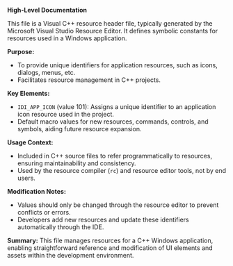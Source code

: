 **High-Level Documentation**

This file is a Visual C++ resource header file, typically generated by the Microsoft Visual Studio Resource Editor. It defines symbolic constants for resources used in a Windows application.

**Purpose:**
- To provide unique identifiers for application resources, such as icons, dialogs, menus, etc.
- Facilitates resource management in C++ projects.

**Key Elements:**
- `IDI_APP_ICON` (value 101): Assigns a unique identifier to an application icon resource used in the project.
- Default macro values for new resources, commands, controls, and symbols, aiding future resource expansion.

**Usage Context:**
- Included in C++ source files to refer programmatically to resources, ensuring maintainability and consistency.
- Used by the resource compiler (`rc`) and resource editor tools, not by end users.

**Modification Notes:**
- Values should only be changed through the resource editor to prevent conflicts or errors. 
- Developers add new resources and update these identifiers automatically through the IDE.

**Summary:**
This file manages resources for a C++ Windows application, enabling straightforward reference and modification of UI elements and assets within the development environment.